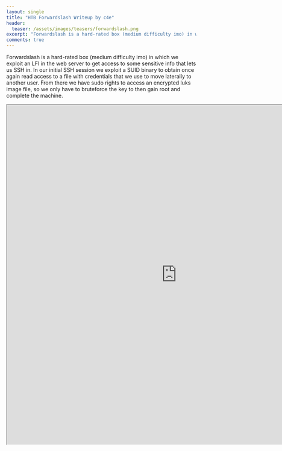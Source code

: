 ```yaml
---
layout: single
title: "HTB Forwardslash Writeup by c4e"
header:
  teaser: /assets/images/teasers/forwardslash.png
excerpt: "Forwardslash is a hard-rated box (medium difficulty imo) in which we exploit an LFI in the web server to get access to some sensitive info that lets us SSH in. In our initial SSH session we exploit a SUID binary to obtain once again read access to a file with credentials that we use to move laterally to another user. From there we have sudo rights to access an encrypted luks image file, so we only have to bruteforce the key to then gain root and complete the machine."
comments: true
---
```


Forwardslash is a hard-rated box (medium difficulty imo) in which we exploit an LFI in the web server to get access to some sensitive info that lets us SSH in. In our initial SSH session we exploit a SUID binary to obtain once again read access to a file with credentials that we use to move laterally to another user. From there we have sudo rights to access an encrypted luks image file, so we only have to bruteforce the key to then gain root and complete the machine. 

<iframe height="900" src="https://drive.google.com/viewerng/viewer?embedded=true&amp;url=https://birdsarentrealctf.dev/content/c4e/forwardslash/Forwardslash-Writeup.pdf" width="900"></iframe>
